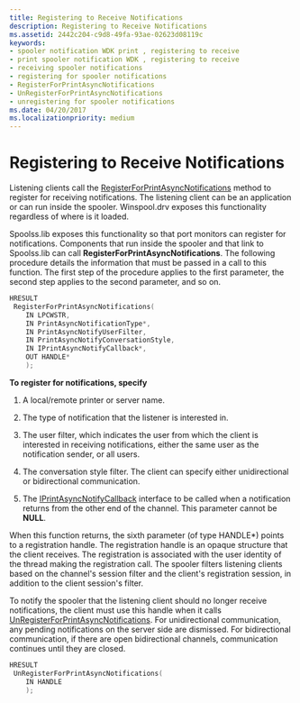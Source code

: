 ```yaml
---
title: Registering to Receive Notifications
description: Registering to Receive Notifications
ms.assetid: 2442c204-c9d8-49fa-93ae-02623d08119c
keywords:
- spooler notification WDK print , registering to receive
- print spooler notification WDK , registering to receive
- receiving spooler notifications
- registering for spooler notifications
- RegisterForPrintAsyncNotifications
- UnRegisterForPrintAsyncNotifications
- unregistering for spooler notifications
ms.date: 04/20/2017
ms.localizationpriority: medium
---
```


# Registering to Receive Notifications





Listening clients call the [RegisterForPrintAsyncNotifications](http://go.microsoft.com/fwlink/p/?linkid=124752) method to register for receiving notifications. The listening client can be an application or can run inside the spooler. Winspool.drv exposes this functionality regardless of where is it loaded.

Spoolss.lib exposes this functionality so that port monitors can register for notifications. Components that run inside the spooler and that link to Spoolss.lib can call **RegisterForPrintAsyncNotifications**. The following procedure details the information that must be passed in a call to this function. The first step of the procedure applies to the first parameter, the second step applies to the second parameter, and so on.

```cpp
HRESULT
 RegisterForPrintAsyncNotifications(
    IN LPCWSTR,
    IN PrintAsyncNotificationType*,
    IN PrintAsyncNotifyUserFilter,
    IN PrintAsyncNotifyConversationStyle,
    IN IPrintAsyncNotifyCallback*,
    OUT HANDLE*
    );
```

**To register for notifications, specify**

1.  A local/remote printer or server name.

2.  The type of notification that the listener is interested in.

3.  The user filter, which indicates the user from which the client is interested in receiving notifications, either the same user as the notification sender, or all users.

4.  The conversation style filter. The client can specify either unidirectional or bidirectional communication.

5.  The [IPrintAsyncNotifyCallback](http://go.microsoft.com/fwlink/p/?linkid=124755) interface to be called when a notification returns from the other end of the channel. This parameter cannot be **NULL**.

When this function returns, the sixth parameter (of type HANDLE\*) points to a registration handle. The registration handle is an opaque structure that the client receives. The registration is associated with the user identity of the thread making the registration call. The spooler filters listening clients based on the channel's session filter and the client's registration session, in addition to the client session's filter.

To notify the spooler that the listening client should no longer receive notifications, the client must use this handle when it calls [UnRegisterForPrintAsyncNotifications](http://go.microsoft.com/fwlink/p/?linkid=124754). For unidirectional communication, any pending notifications on the server side are dismissed. For bidirectional communication, if there are open bidirectional channels, communication continues until they are closed.

```cpp
HRESULT
 UnRegisterForPrintAsyncNotifications(
    IN HANDLE
    );
```








